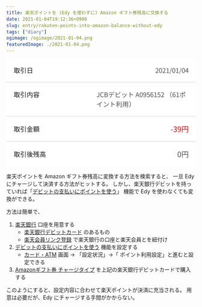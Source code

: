 ```yaml
---
title: 楽天ポイントを (Edy を使わずに) Amazon ギフト券残高に交換する
date: 2021-01-04T19:12:36+0900
slug: entry/rakuten-points-into-amazon-balance-without-edy
tags: ["diary"]
ogimage: /ogimage/2021-01-04.png
featuredImage: ./2021-01-04.png
---
```


![](./2021-01-04.png)

楽天ポイントを Amazon ギフト券残高に変換する方法を検索すると、
一旦 Edy にチャージして決済する方法がヒットする。
しかし、楽天銀行デビットを持っていれば「[デビットの支払いにポイントを使う]」
機能で Edy を使わなくても変換ができる。

方法は簡単で、

1. [楽天銀行] 口座を用意する
    - [楽天銀行デビットカード] のあるもの
    - [楽天会員リンク登録] で楽天銀行の口座と楽天会員とを紐付け
1. [デビットの支払いにポイントを使う] 機能を設定する
    - [カード・ATM] 画面 → 「設定状況」→「 ポイント利用設定」と進むと設定できる
1. [Amazonギフト券 チャージタイプ] を上記の楽天銀行デビットカードで購入する

このようにすると、設定内容に合わせて楽天ポイントが決済に充当される。
用意は必要だが、Edy にチャージする手間がかからない。

[デビットの支払いにポイントを使う]: https://www.rakuten-bank.co.jp/debit-card/feature/point-use/
[楽天銀行]: https://www.rakuten-bank.co.jp/
[楽天銀行デビットカード]: https://www.rakuten-bank.co.jp/debit-card/
[楽天会員リンク登録]: https://www.rakuten-bank.co.jp/link/
[カード・ATM]: https://www.rakuten-bank.co.jp/d-login/?ServiceID=s011
[Amazonギフト券 チャージタイプ]: https://www.amazon.co.jp/gp/product/B08G1PWN9X/
